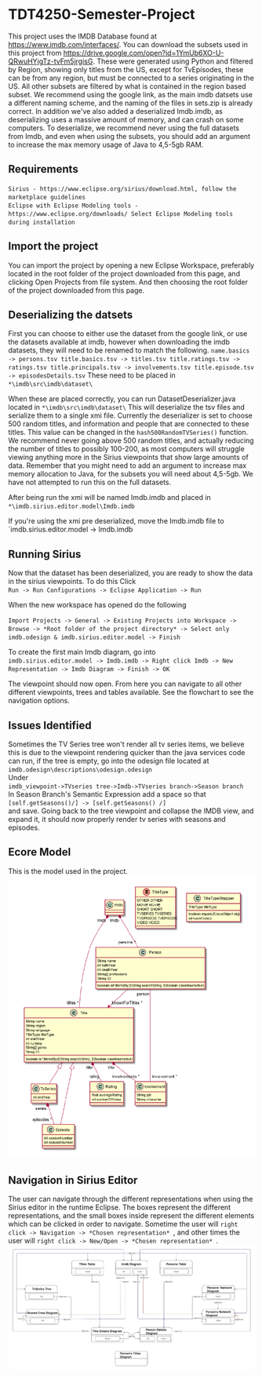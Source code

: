 # TDT4250-Semester-Project
This project uses the IMDB Database found at https://www.imdb.com/interfaces/. You can download the subsets used in this project from https://drive.google.com/open?id=1YmUb6XO-U-QRwuHYjgTz-tvFm5jrgisG. These were generated using Python and filtered by Region, showing only titles from the US, except for TvEpisodes, these can be from any region, but must be connected to a series originating in the US. All other subsets are filtered by what is contained in the region based subset.
We recommend using the google link, as the main imdb datsets use a different naming scheme, and the naming of the files in sets.zip is already correct. In addition we've also added a deserialized Imdb.imdb, as deserializing uses a massive amount of memory, and can crash on some computers. To deserialize, we recommend never using the full datasets from Imdb, and even when using the subsets, you should add an argument to increase the max memory usage of Java to 4,5-5gb RAM. 

## Requirements
`Sirius - https://www.eclipse.org/sirius/download.html, follow the marketplace guidelines` <br/>
`Eclipse with Eclipse Modeling tools - https://www.eclipse.org/downloads/ Select Eclipse Modeling tools during installation`

## Import the project
You can import the project by opening a new Eclipse Workspace, preferably located in the root folder of the project downloaded from this page, and clicking Open Projects from file system. And then choosing the root folder of the project downloaded from this page.

## Deserializing the datsets
First you can choose to either use the dataset from the google link, or use the datasets available at imdb, however when downloading the imdb datasets, they will need to be renamed to match the following. 
`
name.basics -> persons.tsv
title.basics.tsv -> titles.tsv
title.ratings.tsv -> ratings.tsv
title.principals.tsv -> involvements.tsv
title.episode.tsv -> episodesDetails.tsv
`
These need to be placed in `*\imdb\src\imdb\dataset\`

When these are placed correctly, you can run DatasetDeserializer.java located in `*\imdb\src\imdb\dataset\` This will deserialize the tsv files and serialize them to a single xmi file. Currently the deserializer is set to choose 500 random titles, and information and people that are connected to these titles. This value can be changed in the `hash500RandomTVSeries()` function. We recommend never going above 500 random titles, and actually reducing the number of titles to possibly 100-200, as most computers will struggle viewing anything more in the Sirius viewpoints that show large amounts of data. Remember that you might need to add an argument to increase max memory allocation to Java, for the subsets you will need about 4,5-5gb. We have not attempted to run this on the full datasets.

After being run the xmi will be named Imdb.imdb and placed in `*\imdb.sirius.editor.model\Imdb.imdb`

If you're using the xmi pre deserialized, move the Imdb.imdb file to 
<br/> `imdb.sirius.editor.model -> Imdb.imdb

## Running Sirius
Now that the dataset has been deserialized, you are ready to show the data in the sirius viewpoints. To do this Click <br/>
`Run -> Run Configurations -> Eclipse Application -> Run`<br/>

When the new workspace has opened do the following <br/>

`Import Projects -> General -> Existing Projects into Workspace -> Browse -> *Root folder of the project directory* -> Select only imdb.odesign & imdb.sirius.editor.model -> Finish`<br/>

To create the first main Imdb diagram, go into <br/> `imdb.sirius.editor.model -> Imdb.imdb -> Right click Imdb -> New Representation -> Imdb Diagram -> Finish -> OK`<br/>

The viewpoint should now open. From here you can navigate to all other different viewpoints, trees and tables available. See the flowchart to see the navigation options.

## Issues Identified
Sometimes the TV Series tree won't render all tv series items, we believe this is due to the viewpoint rendering quicker than the java services code can run, if the tree is empty, go into the odesign file located at <br/>`imdb.odesign\descriptions\odesign.odesign`<br/>
Under <br/>`imdb_viewpoint->TVseries tree->Imdb->TVseries branch->Season branch`<br/> In Season Branch's Semantic Expression add a space so that<br/> `[self.getSeasons()/] -> [self.getSeasons() /]`<br/> and save. Going back to the tree viewpoint and collapse the IMDB view, and expand it, it should now properly render tv series with seasons and episodes.

## Ecore Model
This is the model used in the project.
![UML Diagram of the mode](https://github.com/MiriamFi/tdt4250-semester-project/blob/jacksyv-patch-1/readme-photos/UMLModel.PNG)<br/>


## Navigation in Sirius Editor
The user can navigate through the different representations when using the Sirius editor in the runtime Eclipse. The boxes represent the different representations, and the small boxes inside represent the different elements which can be clicked in order to navigate. Sometime the user will `right click -> Navigation -> *Chosen representation* `, and other times the user will `right click -> New/Open -> *Chosen representation* `. 
![UML Diagram of the mode](https://github.com/MiriamFi/tdt4250-semester-project/blob/jacksyv-patch-1/readme-photos/Navigation.jpg)

